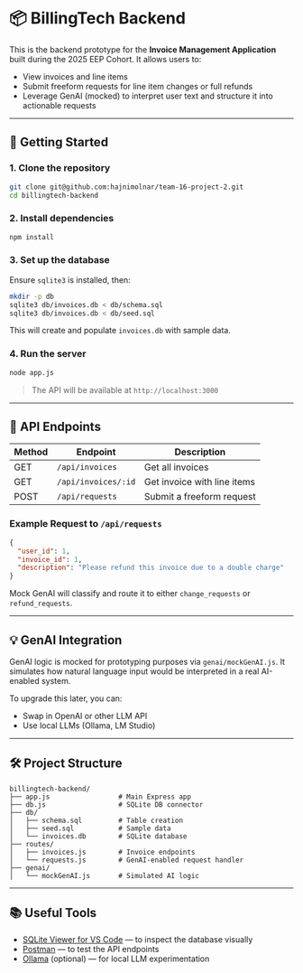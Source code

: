 # 📦 BillingTech Backend

This is the backend prototype for the **Invoice Management Application** built during the 2025 EEP Cohort. It allows users to:

- View invoices and line items
- Submit freeform requests for line item changes or full refunds
- Leverage GenAI (mocked) to interpret user text and structure it into actionable requests

---

## 🚀 Getting Started

### 1. Clone the repository

```bash
git clone git@github.com:hajnimolnar/team-16-project-2.git
cd billingtech-backend
```

### 2. Install dependencies

```bash
npm install
```

### 3. Set up the database

Ensure `sqlite3` is installed, then:

```bash
mkdir -p db
sqlite3 db/invoices.db < db/schema.sql
sqlite3 db/invoices.db < db/seed.sql
```

This will create and populate `invoices.db` with sample data.

### 4. Run the server

```bash
node app.js
```

> The API will be available at `http://localhost:3000`

---

## 🧪 API Endpoints

| Method | Endpoint                                  | Description                     |
|--------|-------------------------------------------|---------------------------------|
| GET    | `/api/invoices`                           | Get all invoices                |
| GET    | `/api/invoices/:id`                       | Get invoice with line items     |
| POST   | `/api/requests`                           | Submit a freeform request       |

### Example Request to `/api/requests`

```json
{
  "user_id": 1,
  "invoice_id": 1,
  "description": "Please refund this invoice due to a double charge"
}
```

Mock GenAI will classify and route it to either `change_requests` or `refund_requests`.

---

## 💡 GenAI Integration

GenAI logic is mocked for prototyping purposes via `genai/mockGenAI.js`. It simulates how natural language input would be interpreted in a real AI-enabled system.

To upgrade this later, you can:

- Swap in OpenAI or other LLM API
- Use local LLMs (Ollama, LM Studio)

---

## 🛠 Project Structure

```
billingtech-backend/
├── app.js                 # Main Express app
├── db.js                  # SQLite DB connector
├── db/
│   ├── schema.sql         # Table creation
│   ├── seed.sql           # Sample data
│   └── invoices.db        # SQLite database
├── routes/
│   ├── invoices.js        # Invoice endpoints
│   └── requests.js        # GenAI-enabled request handler
├── genai/
│   └── mockGenAI.js       # Simulated AI logic
```

---

## 📚 Useful Tools

- [SQLite Viewer for VS Code](https://marketplace.visualstudio.com/items?itemName=alexcvzz.vscode-sqlite) — to inspect the database visually
- [Postman](https://www.postman.com/) — to test the API endpoints
- [Ollama](https://ollama.com/) (optional) — for local LLM experimentation
